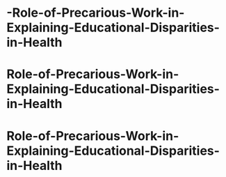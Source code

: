 # -Role-of-Precarious-Work-in-Explaining-Educational-Disparities-in-Health
# Role-of-Precarious-Work-in-Explaining-Educational-Disparities-in-Health
# Role-of-Precarious-Work-in-Explaining-Educational-Disparities-in-Health
